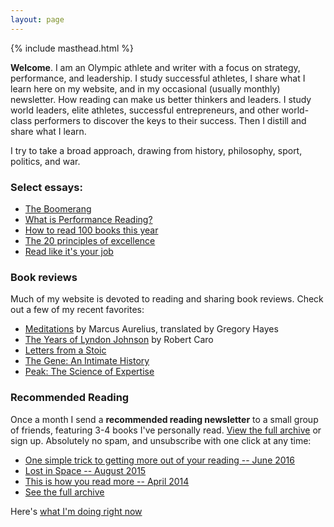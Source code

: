 ```yaml
---
layout: page
---
```


{% include masthead.html %}

**Welcome**. I am an Olympic athlete and writer with a focus on strategy, performance, and leadership. I study successful athletes, I share what I learn here on my website, and in my occasional (usually monthly) newsletter. How reading can make us better thinkers and leaders. I study world leaders, elite athletes, successful entrepreneurs, and other world-class performers to discover the keys to their success. Then I distill and share what I learn.

I try to take a broad approach, drawing from history, philosophy, sport, politics, and war.

### Select essays:

- [The Boomerang](/the-boomerang)
- [What is Performance Reading?](/what-is-performance-reading)
- [How to read 100 books this year]()
- [The 20 principles of excellence]()
- [Read like it's your job]()

### Book reviews

Much of my website is devoted to reading and sharing book reviews. Check out a few of my recent favorites:

- [Meditations]() by Marcus Aurelius, translated by Gregory Hayes
- [The Years of Lyndon Johnson]() by Robert Caro
- [Letters from a Stoic]()
- [The Gene: An Intimate History]()
- [Peak: The Science of Expertise]()

### Recommended Reading

Once a month I send a **recommended reading newsletter** to a small group of friends, featuring 3-4 books I've personally read. [View the full archive]() or sign up. Absolutely no spam, and unsubscribe with one click at any time:

- [One simple trick to getting more out of your reading -- June 2016]()
- [Lost in Space -- August 2015]()
- [This is how you read more -- April 2014]()
- [See the full archive]()

Here's [what I'm doing right now](/now)
